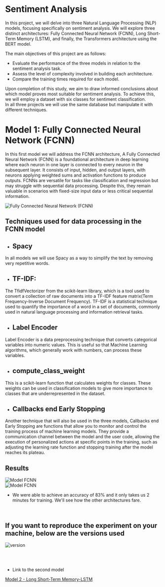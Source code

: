 # Sentiment Analysis


In this project, we will delve into three Natural Language Processing (NLP) models, focusing specifically on sentiment analysis. We will explore three distinct architectures: Fully Connected Neural Network (FCNN), Long Short-Term Memory (LSTM), and finally, the Transformers architecture using the BERT model.

The main objectives of this project are as follows:

- Evaluate the performance of the three models in relation to the sentiment analysis task.
- Assess the level of complexity involved in building each architecture.
- Compare the training times required for each model. 

Upon completion of this study, we aim to draw informed conclusions about which model proves most suitable for sentiment analysis. To achieve this, we will employ a dataset with six classes for sentiment classification.<br>
In all three projects we will use the same database but manipulate it with different techniques.


# Model 1: Fully Connected Neural Network (FCNN)


In this first model we will address the FCNN architecture, A Fully Connected Neural Network (FCNN) is a foundational architecture in deep learning where each neuron in one layer is connected to every neuron in the subsequent layer. It consists of input, hidden, and output layers, with neurons applying weighted sums and activation functions to produce outputs. FCNNs are versatile for tasks like classification and regression but may struggle with sequential data processing. Despite this, they remain valuable in scenarios with fixed-size input data or less critical sequential information.

<img src="https://cdn.discordapp.com/attachments/809675955689881640/1227716593791012944/FCNN.png?ex=66296b2d&is=6616f62d&hm=ba82218c2327e8f4e99738e6b7756ffb30156e07f87cae36078807bb327cfbcf&" alt="Fully Connected Neural Network (FCNN)">

## Techniques used for data processing in the FCNN model

- ## Spacy
In all models we will use Spacy as a way to simplify the text by removing very repetitive words.
- ## TF-IDF:
The TfidfVectorizer from the scikit-learn library, which is a tool used to convert a collection of raw documents into a TF-IDF feature matrix(Term Frequency-Inverse Document Frequency). TF-IDF is a statistical technique used to quantify the importance of a word in a set of documents, commonly used in natural language processing and information retrieval tasks.
- ## Label Encoder
Label Encoder is a data preprocessing technique that converts categorical variables into numeric values. This is useful so that Machine Learning algorithms, which generally work with numbers, can process these variables.
- ## compute_class_weight
This is a scikit-learn function that calculates weights for classes. These weights can be used in classification models to give more importance to classes that are underrepresented in the dataset.
- ## Callbacks end Early Stopping
Another technique that will also be used in the three models, Callbacks end Early Stopping are functions that allow you to monitor and control the training process of machine learning models. They provide a communication channel between the model and the user code, allowing the execution of personalized actions at specific points in the training, such as adjusting the learning rate function and stopping training after the model reaches its plateau.

## Results

<img src="https://cdn.discordapp.com/attachments/809675955689881640/1227716594013175949/result_model_v1.png?ex=66296b2d&is=6616f62d&hm=f4a20c059642b153850384c7c717ded850c85de8a4298229dd8783e354511551&" alt="Model FCNN"><br>
<img src="https://cdn.discordapp.com/attachments/809675955689881640/1227807839452659823/image.png?ex=6629c028&is=66174b28&hm=fa4ea0ed6ca75dff5e4c069477e9757812ebdbc71e4724058befd641d37c9b93&" alt="Model FCNN"><br>

- We were able to achieve an accuracy of 83% and it only takes us 2 minutes for training. We'll see how the other architectures fare.

<br>

## If you want to reproduce the experiment on your machine, below are the versions used

<img src="https://cdn.discordapp.com/attachments/809675955689881640/1227734807627173938/image.png?ex=66297c24&is=66170724&hm=1762e9a8a1238c8f981d2e78ddd6ab538bf4f12b31d63a1ecd702ea49eed83f4&" alt="version"><br>

<br>
<br>


- Link to the second model

<a href="https://github.com/CoyoteColt/Sentiment-Analysis-LSTM">Model 2 - Long Short-Term Memory-LSTM</a>

